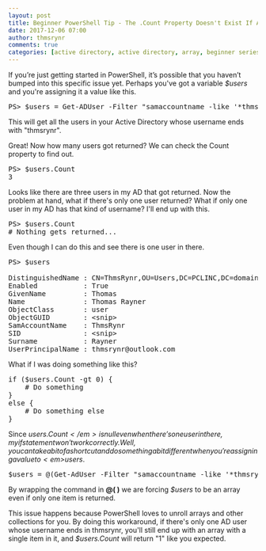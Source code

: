 ```yaml
---
layout: post
title: Beginner PowerShell Tip - The .Count Property Doesn't Exist If A Command Only Returns One Item
date: 2017-12-06 07:00
author: thmsrynr
comments: true
categories: [active directory, active directory, array, beginner series, beginner series, collections, PowerShell, powershell, Uncategorized]
---
```

If you’re just getting started in PowerShell, it’s possible that you haven’t bumped into this specific issue yet. Perhaps you've got a variable <em>$users</em> and you're assigning it a value like this.
<pre class="lang:ps decode:true">PS&gt; $users = Get-ADUser -Filter "samaccountname -like '*thmsrynr'"</pre>
This will get all the users in your Active Directory whose username ends with "thmsrynr".

Great! Now how many users got returned? We can check the Count property to find out.

<!--more-->
<pre class="lang:ps decode:true">PS&gt; $users.Count
3</pre>
Looks like there are three users in my AD that got returned. Now the problem at hand, what if there's only one user returned? What if only one user in my AD has that kind of username? I'll end up with this.
<pre class="lang:ps decode:true">PS&gt; $users.Count
# Nothing gets returned...</pre>
Even though I can do this and see there is one user in there.
<pre class="lang:ps decode:true">PS&gt; $users

DistinguishedName : CN=ThmsRynr,OU=Users,DC=PCLINC,DC=domain,DC=tld
Enabled           : True
GivenName         : Thomas
Name              : Thomas Rayner
ObjectClass       : user
ObjectGUID        : &lt;snip&gt;
SamAccountName    : ThmsRynr
SID               : &lt;snip&gt;
Surname           : Rayner
UserPrincipalName : thmsrynr@outlook.com</pre>
What if I was doing something like this?
<pre class="lang:ps decode:true ">if ($users.Count -gt 0) {
    # Do something
}
else {
    # Do something else
}</pre>
Since <em>$users.Count</em> is null even when there's one user in there, my if statement won't work correctly. Well, you can take a bit of a shortcut and do something a bit different when you're assigning a value to <em>$users</em>.
<pre class="lang:ps decode:true ">$users = @(Get-AdUser -Filter "samaccountname -like '*thmsrynr'")</pre>
By wrapping the command in <strong>@( )</strong> we are forcing <em>$users</em> to be an array even if only one item is returned.

This issue happens because PowerShell loves to unroll arrays and other collections for you. By doing this workaround, if there's only one AD user whose username ends in thmsrynr, you'll still end up with an array with a single item in it, and <em>$users.Count</em> will return "1" like you expected.
